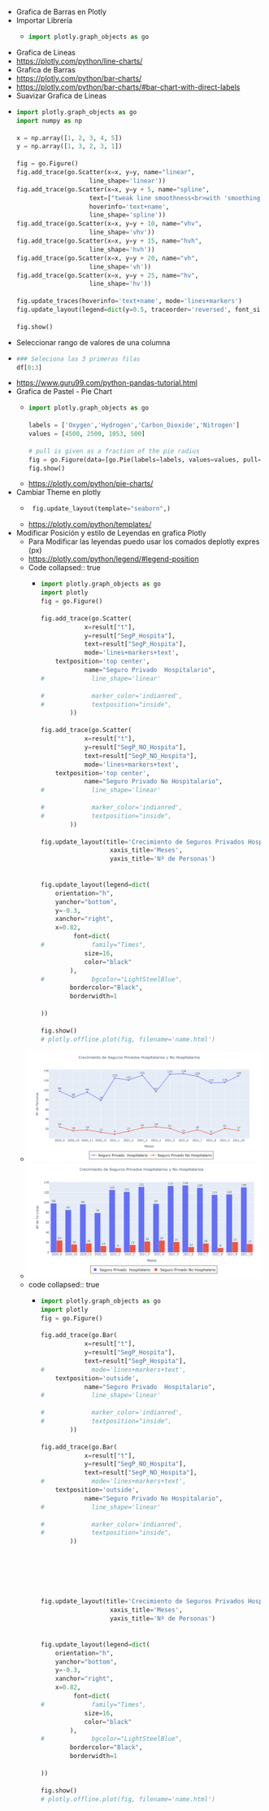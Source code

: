 - Grafica de Barras en Plotly
- Importar Librería
	- ```python
	  import plotly.graph_objects as go
	  ```
- Grafica de Lineas
- https://plotly.com/python/line-charts/
- Grafica de Barras
- https://plotly.com/python/bar-charts/
- https://plotly.com/python/bar-charts/#bar-chart-with-direct-labels
- Suavizar Grafica de Lineas
- ```python
  import plotly.graph_objects as go
  import numpy as np
  
  x = np.array([1, 2, 3, 4, 5])
  y = np.array([1, 3, 2, 3, 1])
  
  fig = go.Figure()
  fig.add_trace(go.Scatter(x=x, y=y, name="linear",
                      line_shape='linear'))
  fig.add_trace(go.Scatter(x=x, y=y + 5, name="spline",
                      text=["tweak line smoothness<br>with 'smoothing' in line object"],
                      hoverinfo='text+name',
                      line_shape='spline'))
  fig.add_trace(go.Scatter(x=x, y=y + 10, name="vhv",
                      line_shape='vhv'))
  fig.add_trace(go.Scatter(x=x, y=y + 15, name="hvh",
                      line_shape='hvh'))
  fig.add_trace(go.Scatter(x=x, y=y + 20, name="vh",
                      line_shape='vh'))
  fig.add_trace(go.Scatter(x=x, y=y + 25, name="hv",
                      line_shape='hv'))
  
  fig.update_traces(hoverinfo='text+name', mode='lines+markers')
  fig.update_layout(legend=dict(y=0.5, traceorder='reversed', font_size=16))
  
  fig.show()
  
  ```
- Seleccionar  rango de valores de una columna
- ```python
  ### Seleciona las 3 primeras filas
  df[0:3]
  ```
- https://www.guru99.com/python-pandas-tutorial.html
- Grafica de Pastel - Pie Chart
	- ```python
	  import plotly.graph_objects as go
	  
	  labels = ['Oxygen','Hydrogen','Carbon_Dioxide','Nitrogen']
	  values = [4500, 2500, 1053, 500]
	  
	  # pull is given as a fraction of the pie radius
	  fig = go.Figure(data=[go.Pie(labels=labels, values=values, pull=[0, 0, 0.2, 0])])
	  fig.show()
	  ```
	- https://plotly.com/python/pie-charts/
- Cambiar Theme en plotly
	- ```python
	   fig.update_layout(template="seaborn",)
	  ```
	- https://plotly.com/python/templates/
- Modificar Posición y estilo de Leyendas en grafica Plotly
	- Para Modificar  las leyendas puedo usar los comados deplotly expres (px)
	- https://plotly.com/python/legend/#legend-position
	- Code
	  collapsed:: true
		- ```python
		  import plotly.graph_objects as go
		  import plotly
		  fig = go.Figure()
		  
		  fig.add_trace(go.Scatter(
		              x=result["t"],
		              y=result["SegP_Hospita"],
		              text=result["SegP_Hospita"],
		              mode='lines+markers+text',
		      textposition='top center',
		              name="Seguro Privado  Hospitalario",
		  #             line_shape='linear'
		              
		  #             marker_color='indianred',
		  #             textposition="inside",
		          ))
		  
		  fig.add_trace(go.Scatter(
		              x=result["t"],
		              y=result["SegP_NO_Hospita"],
		              text=result["SegP_NO_Hospita"],
		              mode='lines+markers+text',
		      textposition='top center',
		              name="Seguro Privado No Hospitalario",
		  #             line_shape='linear'
		              
		  #             marker_color='indianred',
		  #             textposition="inside",
		          ))
		  
		  fig.update_layout(title='Crecimiento de Seguros Privados Hospitalarios y No Hospitalarios',  title_x=0.2,
		                     xaxis_title='Meses',
		                     yaxis_title='Nº de Personas')
		  
		  
		  fig.update_layout(legend=dict(
		      orientation="h",
		      yanchor="bottom",
		      y=-0.3,
		      xanchor="right",
		      x=0.82,
		           font=dict(
		  #             family="Times",
		              size=16,
		              color="black"
		          ),
		  #             bgcolor="LightSteelBlue",
		          bordercolor="Black",
		          borderwidth=1
		      
		  ))
		  
		  fig.show()
		  # plotly.offline.plot(fig, filename='name.html')
		  ```
	- ![image.png](../assets/image_1639512790381_0.png)
	- ![image.png](../assets/image_1639512827506_0.png)
	- code
	  collapsed:: true
		- ```python
		  import plotly.graph_objects as go
		  import plotly
		  fig = go.Figure()
		  
		  fig.add_trace(go.Bar(
		              x=result["t"],
		              y=result["SegP_Hospita"],
		              text=result["SegP_Hospita"],
		  #             mode='lines+markers+text',
		      textposition='outside',
		              name="Seguro Privado  Hospitalario",
		  #             line_shape='linear'
		              
		  #             marker_color='indianred',
		  #             textposition="inside",
		          ))
		  
		  fig.add_trace(go.Bar(
		              x=result["t"],
		              y=result["SegP_NO_Hospita"],
		              text=result["SegP_NO_Hospita"],
		  #             mode='lines+markers+text',
		      textposition='outside',
		              name="Seguro Privado No Hospitalario",
		  #             line_shape='linear'
		              
		  #             marker_color='indianred',
		  #             textposition="inside",
		          ))
		  
		  
		  
		  
		  
		  
		  fig.update_layout(title='Crecimiento de Seguros Privados Hospitalarios y No Hospitalarios',  title_x=0.2,
		                     xaxis_title='Meses',
		                     yaxis_title='Nº de Personas')
		  
		  
		  fig.update_layout(legend=dict(
		      orientation="h",
		      yanchor="bottom",
		      y=-0.3,
		      xanchor="right",
		      x=0.82,
		           font=dict(
		  #             family="Times",
		              size=16,
		              color="black"
		          ),
		  #             bgcolor="LightSteelBlue",
		          bordercolor="Black",
		          borderwidth=1
		      
		  ))
		  
		  fig.show()
		  # plotly.offline.plot(fig, filename='name.html')
		  ```